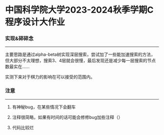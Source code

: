 # 中国科学院大学2023-2024秋季学期C程序设计大作业

### 实现&碎碎念

---

主要思路是通过alpha-beta树实现深层搜索，尝试加了一些能加速搜索的方法，但大部分不太理想，搜索3、4层就会很慢，最后发现还是减少每一层搜索的节点数最实在……

实测下来对于棋力的影响在可以接受的范围内。

### 注意

---

1. 有神秘bug，在某些情况下会翻车

2. 注释很简略，如果有时间的话可能会修修bug加些注释（）

3. 代码比较烂
